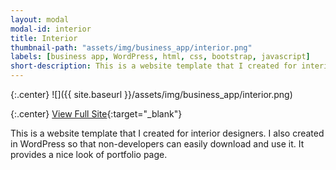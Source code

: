 ```yaml
---
layout: modal
modal-id: interior
title: Interior
thumbnail-path: "assets/img/business_app/interior.png"
labels: [business app, WordPress, html, css, bootstrap, javascript]
short-description: This is a website template that I created for interior designers. I also created in WordPress so that non-developers can easily download and use it. It provides a nice look of portfolio page.
---
```


{:.center}
![]({{ site.baseurl }}/assets/img/business_app/interior.png)

{:.center}
[View Full Site](https://ghbooth12.github.io/interior/){:target="\_blank"}


This is a website template that I created for interior designers. I also created in WordPress so that non-developers can easily download and use it. It provides a nice look of portfolio page.